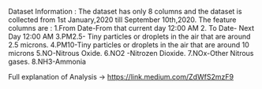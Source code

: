 Dataset Information :
The dataset has only 8 columns and the dataset is collected from
1st January,2020 till September 10th,2020.
The feature columns are :
1.From Date-From that current day 12:00 AM
2. To Date- Next Day 12:00 AM
3.PM2.5- Tiny particles or droplets in the air that are around 2.5 microns.
4.PM10-Tiny particles or droplets in the air that are around 10 microns
5.NO-Nitrous Oxide.
6.NO2 -Nitrozen Dioxide.
7.NOx-Other Nitrous gases.
8.NH3-Ammonia

Full explanation of Analysis -> https://link.medium.com/ZdWfS2mzF9
